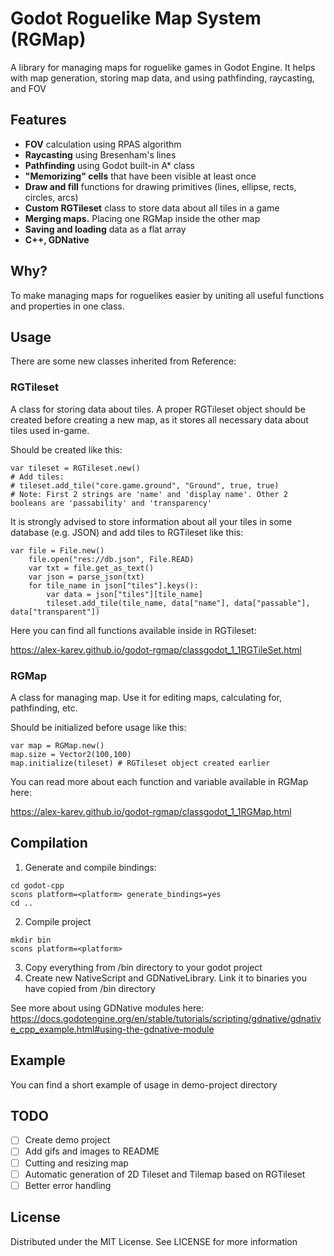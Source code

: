 # Godot Roguelike Map System (RGMap)

A library for managing maps for roguelike games in Godot Engine. It helps with map generation, storing map data, and using pathfinding, raycasting, and FOV



## Features
* **FOV** calculation using RPAS algorithm
* **Raycasting** using Bresenham's lines
* **Pathfinding** using Godot built-in A* class
* **"Memorizing" cells** that have been visible at least once
* **Draw and fill** functions for drawing primitives (lines, ellipse, rects, circles, arcs)
* **Custom RGTileset** class to store data about all tiles in a game
* **Merging maps.** Placing one RGMap inside the other map
* **Saving and loading** data as a flat array
* **C++, GDNative**

## Why?

To make managing maps for roguelikes easier by uniting all useful functions and properties in one class.

## Usage
There are some new classes inherited from Reference:

### RGTileset
A class for storing data about tiles. A proper RGTileset object should be created before creating a new map, as it stores all necessary data about tiles used in-game.

Should be created like this:

```
var tileset = RGTileset.new()
# Add tiles:
# tileset.add_tile("core.game.ground", "Ground", true, true)
# Note: First 2 strings are 'name' and 'display name'. Other 2 booleans are 'passability' and 'transparency'
```

It is strongly advised to store information about all your tiles in some database (e.g. JSON) and add tiles to RGTileset like this:

```
var file = File.new()
	file.open("res://db.json", File.READ)
	var txt = file.get_as_text()
	var json = parse_json(txt)
	for tile_name in json["tiles"].keys():
        var data = json["tiles"][tile_name]
        tileset.add_tile(tile_name, data["name"], data["passable"], data["transparent"])
```

Here you can find all functions available inside in RGTileset: 

<https://alex-karev.github.io/godot-rgmap/classgodot_1_1RGTileSet.html>

### RGMap
A class for managing map. Use it for editing maps, calculating for, pathfinding, etc.

Should be initialized before usage like this:
```
var map = RGMap.new()
map.size = Vector2(100,100)
map.initialize(tileset) # RGTileset object created earlier
```

You can read more about each function and variable available in RGMap here:

<https://alex-karev.github.io/godot-rgmap/classgodot_1_1RGMap.html>

## Compilation
1. Generate and compile bindings:

```
cd godot-cpp
scons platform=<platform> generate_bindings=yes
cd ..
```

2. Compile project

```
mkdir bin
scons platform=<platform>
```

3. Copy everything from /bin directory to your godot project
4. Create new NativeScript and GDNativeLibrary. Link it to binaries you have copied from /bin directory

See more about using GDNative modules here: <https://docs.godotengine.org/en/stable/tutorials/scripting/gdnative/gdnative_cpp_example.html#using-the-gdnative-module>

## Example
You can find a short example of usage in demo-project directory

## TODO
- [ ] Create demo project
- [ ] Add gifs and images to README
- [ ] Cutting and resizing map
- [ ] Automatic generation of 2D Tileset and Tilemap based on RGTileset
- [ ] Better error handling

## License
Distributed under the MIT License. See LICENSE for more information
